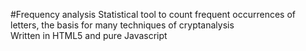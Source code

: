 #Frequency analysis
Statistical tool to count frequent occurrences of letters, the basis for many techniques of cryptanalysis  
Written in HTML5 and pure Javascript
